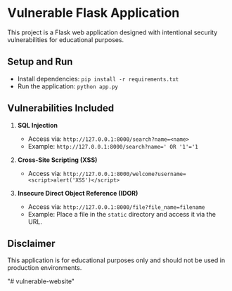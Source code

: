 # Vulnerable Flask Application

This project is a Flask web application designed with intentional security vulnerabilities for educational purposes.

## Setup and Run

- Install dependencies: `pip install -r requirements.txt`
- Run the application: `python app.py`

## Vulnerabilities Included

1. **SQL Injection**
   - Access via: `http://127.0.0.1:8000/search?name=<name>`
   - Example: `http://127.0.0.1:8000/search?name=' OR '1'='1`

2. **Cross-Site Scripting (XSS)**
   - Access via: `http://127.0.0.1:8000/welcome?username=<script>alert('XSS')</script>`

3. **Insecure Direct Object Reference (IDOR)**
   - Access via: `http://127.0.0.1:8000/file?file_name=filename`
   - Example: Place a file in the `static` directory and access it via the URL.

## Disclaimer

This application is for educational purposes only and should not be used in production environments.
 
"# vulnerable-website" 
